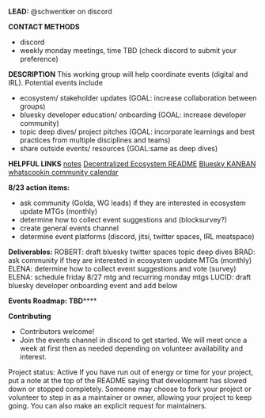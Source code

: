 **LEAD:** @schwentker on discord

**CONTACT METHODS**
- discord
- weekly monday meetings, time TBD (check discord to submit your preference)

**DESCRIPTION**
This working group will help coordinate events (digital and IRL). Potential events include
- ecosystem/ stakeholder updates (GOAL: increase collaboration between groups)
- bluesky developer education/ onboarding (GOAL: increase developer community)
- topic deep dives/ project pitches (GOAL: incorporate learnings and best practices from multiple disciplines and teams)
- share outside events/ resources (GOAL:same as deep dives)

**HELPFUL LINKS**
[notes](https://hackmd.io/MsIGd5_oQF2HO8UnITfVPw)
[Decentralized Ecosystem README](https://gitlab.com/bluesky-community1/decentralized-ecosystem)
[Bluesky KANBAN](http://taiga.whatscookin.us/project/bluesky-community/kanban)
[whatscookin community calendar](https://join.whatscookin.us/)

**8/23 action items:**
- ask community (Golda, WG leads) if they are interested in ecosystem update MTGs (monthly)
- determine how to collect event suggestions and (blocksurvey?)
- create general events channel
- determine event platforms (discord, jitsi, twitter spaces, IRL meatspace)

**Deliverables:**
ROBERT: draft bluesky twitter spaces topic deep dives
BRAD: ask community if they are interested in ecosystem update MTGs (monthly)
ELENA: determine how to collect event suggestions and vote (survey)
ELENA: schedule friday 8/27 mtg and recurring monday mtgs
LUCID: draft bluesky developer onboarding event and add below

**Events Roadmap: TBD******

**Contributing**
- Contributors welcome!
- Join the events channel in discord to get started. We will meet once a week at first then as needed depending on volunteer availability and interest.

Project status: Active
If you have run out of energy or time for your project, put a note at the top of the README saying that development has slowed down or stopped completely. Someone may choose to fork your project or volunteer to step in as a maintainer or owner, allowing your project to keep going. You can also make an explicit request for maintainers.
